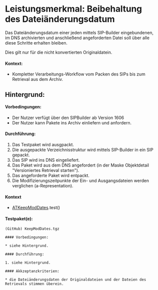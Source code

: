 # Leistungsmerkmal: Beibehaltung des Dateiänderungsdatum

Das Dateiänderungsdatum einer jeden mittels SIP-Builder eingebundenen, im DNS archivierten und anschließend angeforderten Datei soll über alle diese Schritte erhalten bleiben.

Dies gilt nur für die nicht konvertierten Originaldatein.

#### Kontext:

* Kompletter Verarbeitungs-Workflow vom Packen des SIPs bis zum Retrieval aus dem Archiv.

## Hintergrund:

#### Vorbedingungen:

* Der Nutzer verfügt über den SIPBuilder ab Version 1606
* Der Nutzer kann Pakete ins Archiv einliefern und anfordern.

#### Durchführung:

1. Das Testpaket wird ausgpackt.
1. Die ausgepackte Verzeichnisstruktur wird mittels SIP-Builder in ein SIP gepackt.
1. Das SIP wird ins DNS eingeliefert.
1. Das Paket wird aus dem DNS angefordert (in der Maske Objektdetail "Versioniertes Retrieval starten").
1. Das angeforderte Paket wird entpackt.
1. Die Modifizierungszeitpunkte der Ein- und Ausgangsdateien werden verglichen (a-Representation).


#### Kontext

* [ATKeepModDates](../../test/java/de/uzk/hki/da/at/ATKeepModDates.java).test()

#### Testpaket(e):

```
(GitHub) KeepModDates.tgz

#### Vorbedingungen:

* siehe Hintergrund.

#### Durchführung:

1. siehe Hintergrund.

#### Akkzeptanzkriterien:

* die Dateiänderungsdaten der Originaldateien und der Dateien des Retrievals stimmen überein.


